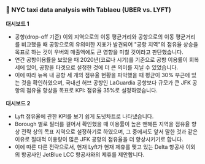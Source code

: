 ### 🚕 NYC taxi data analysis with Tablaeu (UBER vs. LYFT)

**대시보드 1**

- 공항(drop-off 기준) 이외 지역으로의 이동 평균거리와 공항으로의 이동 평균거리를 비교했을 때 공항으로의 유의미한 지표가 발견되어 "공항 지역"의 점유율 상승을 목표로 하는 것이 우버의 매출액에도 큰 영향을 미칠 것이라고 판단했습니다.
- 연간 공항이용률을 보았을 때 2020년(코로나 시기)를 기준으로 공항 이용률이 회복세에 있어, 공항을 타겟으로 설정한 것에 더 큰 의미를 지닐 수 있었습니다.
- 이에 따라 뉴욕 내 공항 세 개의 점유율 현황을 파악했을 때 평균이 30% 부근에 있는 것을 확인하였으며, 국내선 허브 공항인 LaGuardia 공항보다 규모가 큰 JFK 공항의 점유율 향상을 목표로 KPI: 점유율 35%로 설정하였습니다.

**대시보드 2**

- Lyft 점유율에 관한 KPI를 보기 쉽게 도넛차트로 나타냈습니다.
- Borough 별로 필터를 걸어서 확인했을 때 이용률이 높은 맨해튼 지역을 점유율 향상 전략 상의 목표 지역으로 설정하기로 하였으며, 그 중에서도 앞서 말한 것과 같은 이유로 절대적 이용량이 많은 JFK 공항의 점유율을 더 향상시키기로 합니다.
- 이에 따른 다른 전략으로서, 현재 Lyft가 현재 제휴를 맺고 있는 Delta 항공사 이외의 항공사인 JetBlue LCC 항공사와의 제휴를 제안합니다.
